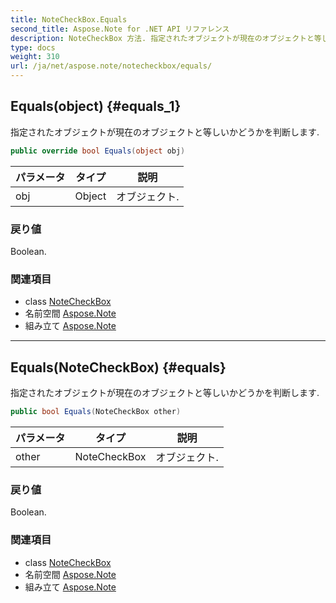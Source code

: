 ```yaml
---
title: NoteCheckBox.Equals
second_title: Aspose.Note for .NET API リファレンス
description: NoteCheckBox 方法. 指定されたオブジェクトが現在のオブジェクトと等しいかどうかを判断します.
type: docs
weight: 310
url: /ja/net/aspose.note/notecheckbox/equals/
---
```

## Equals(object) {#equals_1}

指定されたオブジェクトが現在のオブジェクトと等しいかどうかを判断します.

```csharp
public override bool Equals(object obj)
```

| パラメータ | タイプ | 説明 |
| --- | --- | --- |
| obj | Object | オブジェクト. |

### 戻り値

Boolean.

### 関連項目

* class [NoteCheckBox](../)
* 名前空間 [Aspose.Note](../../notecheckbox/)
* 組み立て [Aspose.Note](../../../)

---

## Equals(NoteCheckBox) {#equals}

指定されたオブジェクトが現在のオブジェクトと等しいかどうかを判断します.

```csharp
public bool Equals(NoteCheckBox other)
```

| パラメータ | タイプ | 説明 |
| --- | --- | --- |
| other | NoteCheckBox | オブジェクト. |

### 戻り値

Boolean.

### 関連項目

* class [NoteCheckBox](../)
* 名前空間 [Aspose.Note](../../notecheckbox/)
* 組み立て [Aspose.Note](../../../)



